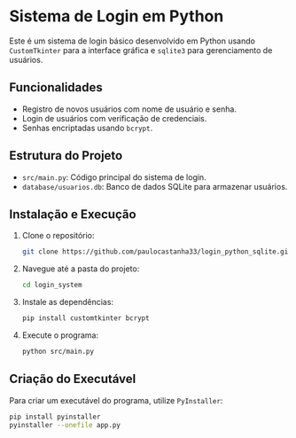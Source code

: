 # Sistema de Login em Python

Este é um sistema de login básico desenvolvido em Python usando `CustomTkinter` para a interface gráfica e `sqlite3` para gerenciamento de usuários.

## Funcionalidades
- Registro de novos usuários com nome de usuário e senha.
- Login de usuários com verificação de credenciais.
- Senhas encriptadas usando `bcrypt`.

## Estrutura do Projeto
- `src/main.py`: Código principal do sistema de login.
- `database/usuarios.db`: Banco de dados SQLite para armazenar usuários.

## Instalação e Execução
1. Clone o repositório:
    ```bash
    git clone https://github.com/paulocastanha33/login_python_sqlite.git
    ```

2. Navegue até a pasta do projeto:
    ```bash
    cd login_system
    ```

3. Instale as dependências:
    ```bash
    pip install customtkinter bcrypt
    ```

4. Execute o programa:
    ```bash
    python src/main.py
    ```

## Criação do Executável
Para criar um executável do programa, utilize `PyInstaller`:
```bash
pip install pyinstaller
pyinstaller --onefile app.py
